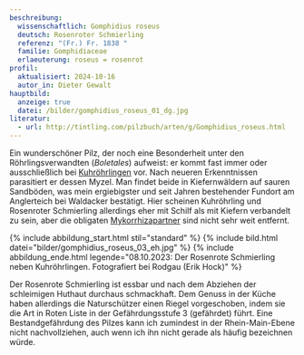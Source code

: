 ```yaml
---
beschreibung:
  wissenschaftlich: Gomphidius roseus
  deutsch: Rosenroter Schmierling
  referenz: "(Fr.) Fr. 1838 "
  familie: Gomphidiaceae
  erlaeuterung: roseus = rosenrot
profil:
  aktualisiert: 2024-10-16
  autor_in: Dieter Gewalt
hauptbild:
  anzeige: true
  datei: /bilder/gomphidius_roseus_01_dg.jpg
literatur:
  - url: http://tintling.com/pilzbuch/arten/g/Gomphidius_roseus.html
---
```

Ein wunderschöner Pilz, der noch eine Besonderheit unter den Röhrlingsverwandten (*Boletales*) aufweist: er kommt fast immer oder ausschließlich bei [Kuhröhrlingen](/pilze/suillus-bovinus-kuhröhrling) vor. Nach neueren Erkenntnissen parasitiert er dessen Myzel. Man findet beide in Kiefernwäldern auf sauren Sandböden, was mein ergiebigster und seit Jahren bestehender Fundort am Anglerteich bei Waldacker bestätigt. Hier scheinen Kuhröhrling und Rosenroter Schmierling allerdings eher mit Schilf als mit Kiefern verbandelt zu sein, aber die obligaten [Mykorrhizapartner](Mykorrhiza "Glossar") sind nicht sehr weit entfernt.

{% include abbildung_start.html stil="standard" %}
{% include bild.html datei="bilder/gomphidius_roseus_03_eh.jpg" %}
{% include abbildung_ende.html legende="08.10.2023: Der Rosenrote Schmierling neben Kuhröhrlingen. Fotografiert bei Rodgau (Erik Hock)" %}

Der Rosenrote Schmierling ist essbar und nach dem Abziehen der schleimigen Huthaut durchaus schmackhaft. Dem Genuss in der Küche haben allerdings die Naturschützer einen Riegel vorgeschoben, indem sie die Art in Roten Liste in der Gefährdungsstufe 3 (gefährdet) führt. Eine Bestandgefährdung des Pilzes kann ich zumindest in der Rhein-Main-Ebene nicht nachvollziehen, auch wenn ich ihn nicht gerade als häufig bezeichnen würde.
